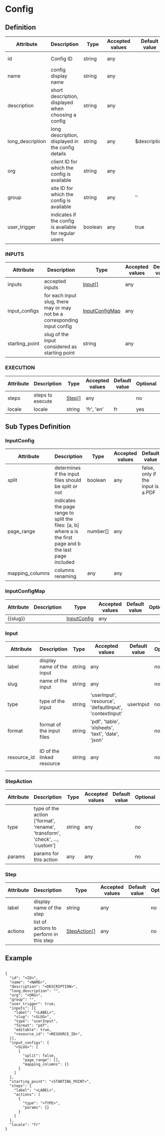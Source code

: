 # Config

## Definition

| Attribute        | Description                                            | Type    | Accepted values | Default value | Optional | Comment                     |
| ---------------- | ------------------------------------------------------ | ------- | --------------- | ------------- | -------- | --------------------------- |
| id               | Config ID                                              | string  | any             |               | no       | omit: created automatically |
| name             | config display name                                    | string  | any             |               | no       |                             |
| description      | short description, displayed when choosing a config    | string  | any             |               | no       |                             |
| long_description | long description, displayed in the config details      | string  | any             | $description  | yes      |                             |
| org              | client ID for which the config is available            | string  | any             |               | no       |                             |
| group            | site ID for which the config is available              | string  | any             | ''            | yes      |                             |
| user_trigger     | indicates if the config is available for regular users | boolean | any             | true          | yes      |                             |

### INPUTS

| Attribute      | Description                                                               | Type                              | Accepted values | Default value | Optional | Comment      |
| -------------- | ------------------------------------------------------------------------- | --------------------------------- | --------------- | ------------- | -------- | ------------ |
| inputs         | accepted inputs                                                           | [Input[]](#Input)                 | any             |               | no       |              |
| input_configs  | for each input slug, there may or may not be a corresponding input config | [InputConfigMap](#InputConfigMap) | any             |               | yes      |              |
| starting_point | slug of the input considered as starting point                            | string                            | any             |               | yes      | can be empty |

### EXECUTION

| Attribute | Description      | Type            | Accepted values | Default value | Optional | Comment |
| --------- | ---------------- | --------------- | --------------- | ------------- | -------- | ------- |
| steps     | steps to execute | [Step[]](#Step) | any             |               | no       |         |
| locale    | locale           | string          | 'fr', 'en'      | fr            | yes      |         |

## Sub Types Definition

### InputConfig

<a name="InputConfig"></a>

| Attribute       | Description                                                                                                | Type     | Accepted values | Default value                     | Optional | Comment               |
| --------------- | ---------------------------------------------------------------------------------------------------------- | -------- | --------------- | --------------------------------- | -------- | --------------------- |
| split           | determines if the input files should be split or not                                                       | boolean  | any             | false, only if the input is a PDF | yes      |                       |
| page_range      | indicates the page range to split the files: [a, b] where a is the first page and b the last page included | number[] | any             |                                   | no       | only if split is true |
| mapping_columns | columns renaming                                                                                           | any      | any             |                                   | yes      |                       |

### InputConfigMap

<a name="InputConfigMap"></a>

| Attribute | Description | Type                        | Accepted values | Default value | Optional | Comment |
| --------- | ----------- | --------------------------- | --------------- | ------------- | -------- | ------- |
| {{slug}}  |             | [InputConfig](#InputConfig) | any             |               |          |         |

### Input

<a name="Input"></a>

| Attribute   | Description               | Type   | Accepted values                                         | Default value | Optional | Comment                               |
| ----------- | ------------------------- | ------ | ------------------------------------------------------- | ------------- | -------- | ------------------------------------- |
| label       | display name of the input | string | any                                                     |               | no       |                                       |
| slug        | name of the input         | string | any                                                     |               | no       |                                       |
| type        | type of the input         | string | 'userInput', 'resource', 'defaultInput', 'contextInput' | userInput     | no       |                                       |
| format      | format of the input files | string | 'pdf', 'table', 'xlsheets', 'text', 'date', 'json'      |               | no       |                                       |
| resource_id | ID of the linked resource | string | any                                                     |               | no       | only if the input is of type resource |

### StepAction

<a name="StepAction"></a>

| Attribute | Description                                                                  | Type   | Accepted values | Default value | Optional | Comment |
| --------- | ---------------------------------------------------------------------------- | ------ | --------------- | ------------- | -------- | ------- |
| type      | type of the action ['format', 'rename', 'transform', 'check', ..., 'custom'] | string | any             |               | no       |         |
| params    | params for this action                                                       | any    | any             |               | no       |         |

### Step

<a name="Step"></a>

| Attribute | Description                             | Type                        | Accepted values | Default value | Optional | Comment |
| --------- | --------------------------------------- | --------------------------- | --------------- | ------------- | -------- | ------- |
| label     | display name of the step                | string                      | any             |               | no       |         |
| actions   | list of actions to perform in this step | [StepAction[]](#StepAction) | any             |               | no       |         |

## Example

```

{
  "id": "<ID>",
  "name": "<NAME>",
  "description": "<DESCRIPTION>",
  "long_description": "",
  "org": "<ORG>",
  "group": "",
  "user_trigger": true,
  "inputs": [{
    "label": "<LABEL>",
    "slug": "<SLUG>",
    "type": "userInput",
    "format": "pdf",
    "editable": true,
    "resource_id": "<RESOURCE_ID>",
  }],
  "input_configs": {
    "<SLUG>": [
      {
        "split": false,
        "page_range": [],
        "mapping_columns": {}
      }
    ]
  },
  "starting_point": "<STARTING_POINT>",
  "steps": {
    "label": "<LABEL>",
    "actions": [
      {
        "type": "<TYPE>",
        "params": {}
      }
    ]
  },
  "locale": "fr"
}

```
